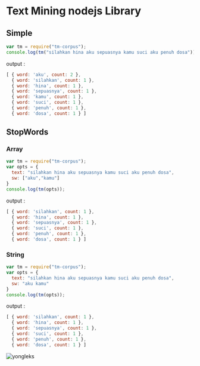 # Text Mining nodejs Library

## Simple
~~~javascript
var tm = require("tm-corpus");
console.log(tm("silahkan hina aku sepuasnya kamu suci aku penuh dosa"));

~~~
output :
~~~javascript
[ { word: 'aku', count: 2 },
  { word: 'silahkan', count: 1 },
  { word: 'hina', count: 1 },
  { word: 'sepuasnya', count: 1 },
  { word: 'kamu', count: 1 },
  { word: 'suci', count: 1 },
  { word: 'penuh', count: 1 },
  { word: 'dosa', count: 1 } ]
~~~

## StopWords

### Array

~~~javascript
var tm = require("tm-corpus");
var opts = {
  text: "silahkan hina aku sepuasnya kamu suci aku penuh dosa",
  sw: ["aku","kamu"]
}
console.log(tm(opts));
~~~
output :
~~~javascript
[ { word: 'silahkan', count: 1 },
  { word: 'hina', count: 1 },
  { word: 'sepuasnya', count: 1 },
  { word: 'suci', count: 1 },
  { word: 'penuh', count: 1 },
  { word: 'dosa', count: 1 } ]
~~~

### String

~~~javascript
var tm = require("tm-corpus");
var opts = {
  text: "silahkan hina aku sepuasnya kamu suci aku penuh dosa",
  sw: "aku kamu"
}
console.log(tm(opts));
~~~
output :
~~~javascript
[ { word: 'silahkan', count: 1 },
  { word: 'hina', count: 1 },
  { word: 'sepuasnya', count: 1 },
  { word: 'suci', count: 1 },
  { word: 'penuh', count: 1 },
  { word: 'dosa', count: 1 } ]
~~~

![yongleks](https://instagram.fcgk5-1.fna.fbcdn.net/t51.2885-15/e35/14482844_1851702305064394_8554828611654254592_n.jpg)
